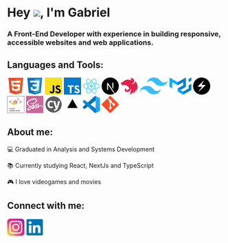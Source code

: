 <h1>Hey <img src="https://media.giphy.com/media/hvRJCLFzcasrR4ia7z/giphy.gif" width="30px">, I'm Gabriel</h1>
<h3>A Front-End Developer with experience in building responsive, accessible websites and web applications.</h3>

## Languages and Tools:

<p align="left">
<div align="left">
<a href="https://www.w3schools.com/html/" target="_blank"><img height="40" src="img/html.svg" alt="HTML5"></a>
<a href="https://www.w3schools.com/css/" target="_blank"><img height="40" src="img/css.svg" alt="CSS3"></a>
<a href="https://developer.mozilla.org/en-US/docs/Web/JavaScript" target="_blank"><img height="40" src="img/javascript.svg" alt="JavaScript"></a>
<a href="https://www.typescriptlang.org/" target="_blank"><img height="40" src="img/typescript.svg" alt="TypeScript"></a>
<a href="https://reactjs.org/" target="_blank"><img height="40" src="img/react.svg" alt="React"></a>
<a href="https://nextjs.org/" target="_blank"><img height="40" src="img/nextjs.svg" alt="NextJs"></a>
<a href="https://nestjs.org/" target="_blank"><img height="40" src="img/nestjs.svg" alt="NestJs"></a>
<a href="https://tailwindcss.com/" target="_blank"><img height="40" src="img/tailwind.svg" alt="Tailwind"></a>
<a href="https://mui.com/" target="_blank"><img height="40" src="img/material.svg" alt="MaterialUI"></a>
<a href="https://chakra-ui.com/" target="_blank"><img height="40" src="img/chakra.svg" alt="ChakraUI"></a>
<a href="https://styled-components.com/" target="_blank"><img height="40" src="img/styled-components.svg" alt="Styled Components"></a>
<a href="https://sass-lang.com/" target="_blank"><img height="40" src="img/sass.svg" alt="Sass"></a>
<a href="https://cypress.io/" target="_blank"><img height="40" src="img/cypress.svg" alt="Cypress"></a>
<a href="https://vercel.com/" target="_blank"><img height="40" src="img/vercel.svg" alt="Vercel"></a>
<a href="https://code.visualstudio.com/" target="_blank"><img height="40" src="img/vscode.svg" alt="VScode"></a>
<a href="https://git-scm.com/" target="_blank"><img height="40" src="img/git.svg" alt="Git"></a>
</div>
</p>

## About me:

:computer: Graduated in Analysis and Systems Development

:books: Currently studying React, NextJs and TypeScript

:video_game: I love videogames and movies

## Connect with me:

<a href="https://www.instagram.com/gabrielp__s/" target="_blank"><img src="img/instagram.svg" alt="Instagram Gabriel" height="40" width="40" /></a>
<a href="https://www.linkedin.com/in/gabriel-pereira-b044851a5/" target="_blank"><img src="img/linkedin.svg" alt="Linkedin Gabriel" height="40" width="40" /></a>
